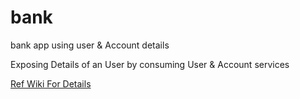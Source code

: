 # bank
bank app using user &amp; Account details

Exposing Details of an User by consuming User & Account services

[Ref Wiki For Details](https://github.com/Kannan-Marimuthu/bank/wiki)

